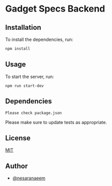 # Gadget Specs Backend

## Installation

To install the dependencies, run:

```bash
npm install

```

## Usage

To start the server, run:

```
npm run start-dev
```

## Dependencies

```
Please check package.json
```

Please make sure to update tests as appropriate.

## License

[MIT](https://choosealicense.com/licenses/mit/)

## Author

- [@nesaranaeem](https://www.github.com/nesaranaeem)
